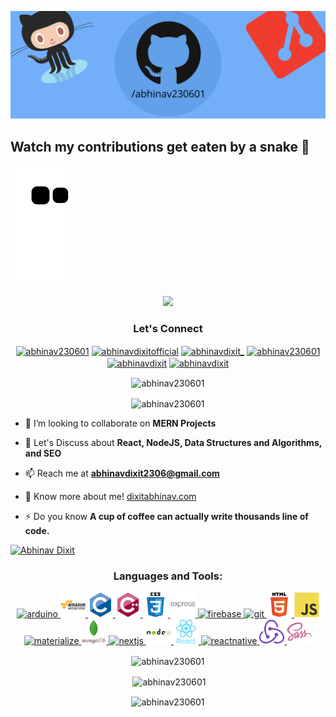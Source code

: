 
![banner.png](banner.png)

## Watch my contributions get eaten by a snake 🐍
![snake gif](https://github.com/abhinav230601/abhinav230601/blob/output/github-contribution-grid-snake.svg)
<head>
  <meta name="google-site-verification" content="igq9XKWOOR0tP1GlnZEabnrvXLBk3JNuCE8IXjZ6KMo" />
  <meta name="title" content="Abhinav Dixit abhinav230601" />
<meta name="description" content="Visit Github Profile of abhinav230601 to see Projects and contribution made by Abhinav Dixit. Know more at dixitabhinav.com" />
</head>
<p align="center">
  <img src="https://readme-typing-svg.herokuapp.com?color=%23F7F7F7&size=30&center=true&vCenter=true&width=550&height=70&lines=Hey+There++%F0%9F%91%8B%2C+I'm+Abhinav;">
</p>

<h3 align="center">Let's Connect</h3>
<p align="center">
<a href="https://dev.to/abhinav230601" target="blank"><img align="center" src="https://cdn.jsdelivr.net/npm/simple-icons@3.0.1/icons/dev-dot-to.svg" alt="abhinav230601" height="30" width="40" /></a>
<a href="https://linkedin.com/in/abhinav230601" target="blank"><img align="center" src="https://raw.githubusercontent.com/rahuldkjain/github-profile-readme-generator/master/src/images/icons/Social/linked-in-alt.svg" alt="abhinavdixitofficial" height="30" width="40" /></a>
<a href="https://instagram.com/kyayaarabhinav" target="blank"><img align="center" src="https://raw.githubusercontent.com/rahuldkjain/github-profile-readme-generator/master/src/images/icons/Social/instagram.svg" alt="abhinavdixit_" height="30" width="40" /></a>
<a href="https://www.codechef.com/users/abhinav230601" target="blank"><img align="center" src="https://cdn.jsdelivr.net/npm/simple-icons@3.1.0/icons/codechef.svg" alt="abhinav230601" height="30" width="40" /></a>
<a href="https://codeforces.com/profile/abhinav230601" target="blank"><img align="center" src="https://cdn.jsdelivr.net/npm/simple-icons@3.0.1/icons/codeforces.svg" alt="abhinavdixit" height="30" width="40" /></a>
<a href="https://www.leetcode.com/abhinav230601" target="blank"><img align="center" src="https://raw.githubusercontent.com/rahuldkjain/github-profile-readme-generator/master/src/images/icons/Social/leet-code.svg" alt="abhinavdixit" height="30" width="40" /></a>
</p>

<p align="center"> <img align="center" src="https://komarev.com/ghpvc/?username=abhinav230601&label=Profile%20views&color=0e75b6&style=flat&theme=react" alt="abhinav230601" /> </p>

<p align="center"><img align="center" src="https://github-profile-trophy.vercel.app/?username=abhinav230601&theme=onedark" alt="abhinav230601" /></a> </p>

<p align="center">

- 👯 I’m looking to collaborate on **MERN Projects**

- 💬 Let's Discuss about **React, NodeJS, Data Structures and Algorithms, and SEO**

- 📫 Reach me at **abhinavdixit2306@gmail.com**

- 📄 Know more about me! [dixitabhinav.com](https://dixitabhinav.com/)

- ⚡ Do you know **A cup of coffee can actually write thousands line of code.**
  
  </p>

[![Abhinav Dixit](https://activity-graph.herokuapp.com/graph?username=abhinav230601&theme=react-dark)]()


<!-- ### Blogs posts -->
<!-- BLOG-POST-LIST:START -->
<!-- BLOG-POST-LIST:END -->



<h3 align="center">Languages and Tools:</h3>
<p align="center"> <a href="https://www.arduino.cc/" target="_blank"> <img src="https://cdn.worldvectorlogo.com/logos/arduino-1.svg" alt="arduino" width="40" height="40"/> </a> <a href="https://aws.amazon.com" target="_blank"> <img src="https://raw.githubusercontent.com/devicons/devicon/master/icons/amazonwebservices/amazonwebservices-original-wordmark.svg" alt="aws" width="40" height="40"/> </a> <a href="https://www.cprogramming.com/" target="_blank"> <img src="https://raw.githubusercontent.com/devicons/devicon/master/icons/c/c-original.svg" alt="c" width="40" height="40"/> </a> <a href="https://www.w3schools.com/cpp/" target="_blank"> <img src="https://raw.githubusercontent.com/devicons/devicon/master/icons/cplusplus/cplusplus-original.svg" alt="cplusplus" width="40" height="40"/> </a> <a href="https://www.w3schools.com/css/" target="_blank"> <img src="https://raw.githubusercontent.com/devicons/devicon/master/icons/css3/css3-original-wordmark.svg" alt="css3" width="40" height="40"/> </a> <a href="https://expressjs.com" target="_blank"> <img src="https://raw.githubusercontent.com/devicons/devicon/master/icons/express/express-original-wordmark.svg" alt="express" width="40" height="40"/> </a> <a href="https://firebase.google.com/" target="_blank"> <img src="https://www.vectorlogo.zone/logos/firebase/firebase-icon.svg" alt="firebase" width="40" height="40"/> </a> <a href="https://git-scm.com/" target="_blank"> <img src="https://www.vectorlogo.zone/logos/git-scm/git-scm-icon.svg" alt="git" width="40" height="40"/> </a> <a href="https://www.w3.org/html/" target="_blank"> <img src="https://raw.githubusercontent.com/devicons/devicon/master/icons/html5/html5-original-wordmark.svg" alt="html5" width="40" height="40"/> </a> <a href="https://developer.mozilla.org/en-US/docs/Web/JavaScript" target="_blank"> <img src="https://raw.githubusercontent.com/devicons/devicon/master/icons/javascript/javascript-original.svg" alt="javascript" width="40" height="40"/> </a> <a href="https://materializecss.com/" target="_blank"> <img src="https://raw.githubusercontent.com/prplx/svg-logos/5585531d45d294869c4eaab4d7cf2e9c167710a9/svg/materialize.svg" alt="materialize" width="40" height="40"/> </a> <a href="https://www.mongodb.com/" target="_blank"> <img src="https://raw.githubusercontent.com/devicons/devicon/master/icons/mongodb/mongodb-original-wordmark.svg" alt="mongodb" width="40" height="40"/> </a> <a href="https://nextjs.org/" target="_blank"> <img src="https://cdn.worldvectorlogo.com/logos/nextjs-3.svg" alt="nextjs" width="40" height="40"/> </a> <a href="https://nodejs.org" target="_blank"> <img src="https://raw.githubusercontent.com/devicons/devicon/master/icons/nodejs/nodejs-original-wordmark.svg" alt="nodejs" width="40" height="40"/> </a> <a href="https://reactjs.org/" target="_blank"> <img src="https://raw.githubusercontent.com/devicons/devicon/master/icons/react/react-original-wordmark.svg" alt="react" width="40" height="40"/> </a> <a href="https://reactnative.dev/" target="_blank"> <img src="https://reactnative.dev/img/header_logo.svg" alt="reactnative" width="40" height="40"/> </a> <a href="https://redux.js.org" target="_blank"> <img src="https://raw.githubusercontent.com/devicons/devicon/master/icons/redux/redux-original.svg" alt="redux" width="40" height="40"/> </a> <a href="https://sass-lang.com" target="_blank"> <img src="https://raw.githubusercontent.com/devicons/devicon/master/icons/sass/sass-original.svg" alt="sass" width="40" height="40"/> </a> </p>

<p align="center"><img align="center" src="https://github-readme-stats.vercel.app/api/top-langs?username=abhinav230601&show_icons=true&locale=en&layout=compact&theme=react" alt="abhinav230601" /></p>


<p align="center">&nbsp;<img align="center" src="https://github-readme-stats.vercel.app/api?username=abhinav230601&show_icons=true&locale=en&theme=react" alt="abhinav230601" /></p>

<p align="center"><img  align="center"  src="https://github-readme-streak-stats.herokuapp.com/?user=abhinav230601&theme=react" alt="abhinav230601" /></p>



